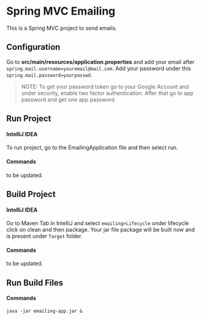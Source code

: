 # Spring MVC Emailing

This is a Spring MVC project to send emails.

## Configuration 

Go to **src/main/resources/application.properties**  and add your email after ```spring.mail.username=youremail@mail.com```. Add your password under this ```spring.mail.password=yourpasswd```. 
>NOTE: To get your password token go to your Google Account and under security, enable two factor authentication. After that go to app password and get one app password. 

## Run Project

#### IntelliJ IDEA
To run project, go to the EmailingApplication file and then select run.

#### Commands
to be updated.

## Build Project

#### IntelliJ IDEA
Go to Maven Tab in IntelliJ and select ```emailing>Lifecycle```  under lifecycle click on clean and then package. Your jar file package will be built now and is present under ```Target``` folder.

#### Commands
to be updated.

## Run Build Files

#### Commands
```java -jar emailing-app.jar & ```


